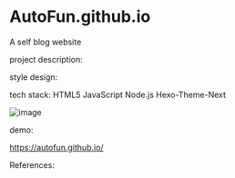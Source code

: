 # AutoFun.github.io
A self blog website

project description:

style design:


tech stack:
HTML5
JavaScript 
Node.js
Hexo-Theme-Next



![image](https://user-images.githubusercontent.com/42330996/210159806-ed33fba2-635c-4d8b-8bb1-3ec3e7323aa0.png)

demo:

https://autofun.github.io/

References:

